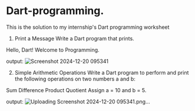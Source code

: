# Dart-programming.
This is the solution to my internship's Dart programming worksheet

1. Print a Message
Write a Dart program that prints.

Hello, Dart! Welcome to Programming.

output:
![Screenshot 2024-12-20 095341](https://github.com/user-attachments/assets/645dc27d-7a53-44b4-9505-a8c41cbebc89)

2. Simple Arithmetic Operations
Write a Dart program to perform and print the following operations on two numbers a and b:

Sum
Difference
Product
Quotient
Assign a = 10 and b = 5.

output:
![Uploading Screenshot 2024-12-20 095341.png…]()


